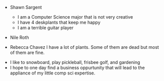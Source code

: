 * Shawn Sargent
  - I am a Computer Science major that is not very creative
  - I have 4 deskplants that keep me happy
  - I am a terrible guitar player	
* Nile Roth

* Rebecca Chavez
   I have a lot of plants. Some of them are dead but most of them are fine.
- I like to snowboard, play pickleball, frisbee golf, and gardening
- I hope to one day find a business oppurtunity that will lead to the appliance 
of my little comp sci expertise.
